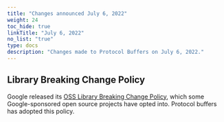 ```yaml
---
title: "Changes announced July 6, 2022"
weight: 24
toc_hide: true
linkTitle: "July 6, 2022"
no_list: "true"
type: docs
description: "Changes made to Protocol Buffers on July 6, 2022."
---
```

    

## Library Breaking Change Policy

Google released its
[OSS Library Breaking Change Policy](https://opensource.google/documentation/policies/library-breaking-change),
which some Google-sponsored open source projects have opted into. Protocol
buffers has adopted this policy.
